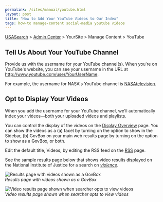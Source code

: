 ```yaml
---
permalink: /sites/manual/youtube.html
layout: post
title: "How to Add Your YouTube Videos to Our Index"
tags: how-to manage-content social-media youtube videos
---
```

[USASearch](http://usasearch.howto.gov) > [Admin Center](http://search.usa.gov/affiliates/home) > YourSite > Manage Content > YouTube

## Tell Us About Your YouTube Channel

Provide us with the username for your YouTube channel(s). When you're on YouTube's website, you can see your username in the URL at http://www.youtube.com/user/YourUserName.

For example, the username for NASA's YouTube channel is [NASAtelevision](http://www.youtube.com/user/NASAtelevision).

<!-- START UPDATE -->

## Opt to Display Your Videos

When you add the username for your YouTube channel, we'll automatically index your videos&mdash;both your uploaded videos and playlists. 

You can control the display of the videos on the [Display Overview](/sites/manual/display-overview.html) page. You can show the videos as a (a) facet by turning on the option to show in the Sidebar, (b) GovBox on your main web results page by turning on the option to show as a GovBox, or both.

Edit the default title, Videos, by editing the RSS feed on the [RSS](/sites/manual/rss.html) page.

<!-- END UPDATE -->

See the sample results page below that shows video results displayed on the National Institute of Justice for a search on *[violence](http://search.usa.gov/search?query=violence&affiliate=nationalinstituteofjustice)*.

![Results page with videos shown as a GovBox](https://9fddeb862c037f6d2190-f1564c64756a8cfee25b6b19953b1d23.ssl.cf2.rackcdn.com/social-media-video1.png)  
*Results page with videos shown as a GovBox*

![Video results page shown when searcher opts to view videos](https://9fddeb862c037f6d2190-f1564c64756a8cfee25b6b19953b1d23.ssl.cf2.rackcdn.com/social-media-video2.png)  
*Video results page shown when searcher opts to view videos*